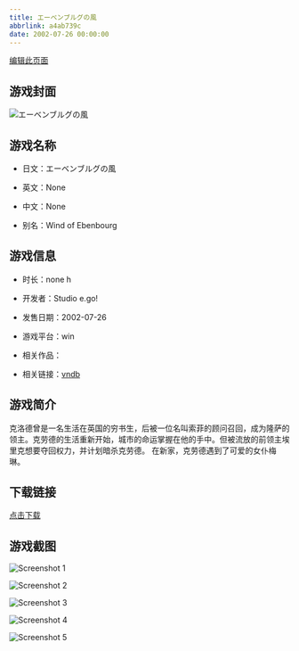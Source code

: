```yaml
---
title: エーベンブルグの風
abbrlink: a4ab739c
date: 2002-07-26 00:00:00
---
```

[编辑此页面](https://github.com/ACG-3/ADV3-source/blob/main/source/_posts/%E3%82%A8%E3%83%BC%E3%83%99%E3%83%B3%E3%83%96%E3%83%AB%E3%82%B0%E3%81%AE%E9%A2%A8.md)

## 游戏封面

![エーベンブルグの風](https://pan.timero.xyz/d/onedrive/img_lib_001/%E3%82%A8%E3%83%BC%E3%83%99%E3%83%B3%E3%83%96%E3%83%AB%E3%82%B0%E3%81%AE%E9%A2%A8_cover.avif)


## 游戏名称

- 日文：エーベンブルグの風
- 英文：None
- 中文：None

- 别名：Wind of Ebenbourg


## 游戏信息

- 时长：none h
- 开发者：Studio e.go!
- 发售日期：2002-07-26
- 游戏平台：win
- 相关作品：

- 相关链接：[vndb](https://vndb.org/v1553)


## 游戏简介

克洛德曾是一名生活在英国的穷书生，后被一位名叫索菲的顾问召回，成为隆萨的领主。克劳德的生活重新开始，城市的命运掌握在他的手中。但被流放的前领主埃里克想要夺回权力，并计划暗杀克劳德。
在新家，克劳德遇到了可爱的女仆梅琳。




## 下载链接

[点击下载](https://pan.timero.xyz/onedrive/adv_lib_001/%E3%82%A8%E3%83%BC%E3%83%99%E3%83%B3%E3%83%96%E3%83%AB%E3%82%B0%E3%81%AE%E9%A2%A8)


## 游戏截图


![Screenshot 1](https://pan.timero.xyz/d/onedrive/img_lib_001/%E3%82%A8%E3%83%BC%E3%83%99%E3%83%B3%E3%83%96%E3%83%AB%E3%82%B0%E3%81%AE%E9%A2%A8_Screenshot_1.avif)

![Screenshot 2](https://pan.timero.xyz/d/onedrive/img_lib_001/%E3%82%A8%E3%83%BC%E3%83%99%E3%83%B3%E3%83%96%E3%83%AB%E3%82%B0%E3%81%AE%E9%A2%A8_Screenshot_2.avif)

![Screenshot 3](https://pan.timero.xyz/d/onedrive/img_lib_001/%E3%82%A8%E3%83%BC%E3%83%99%E3%83%B3%E3%83%96%E3%83%AB%E3%82%B0%E3%81%AE%E9%A2%A8_Screenshot_3.avif)

![Screenshot 4](https://pan.timero.xyz/d/onedrive/img_lib_001/%E3%82%A8%E3%83%BC%E3%83%99%E3%83%B3%E3%83%96%E3%83%AB%E3%82%B0%E3%81%AE%E9%A2%A8_Screenshot_4.avif)

![Screenshot 5](https://pan.timero.xyz/d/onedrive/img_lib_001/%E3%82%A8%E3%83%BC%E3%83%99%E3%83%B3%E3%83%96%E3%83%AB%E3%82%B0%E3%81%AE%E9%A2%A8_Screenshot_5.avif)

